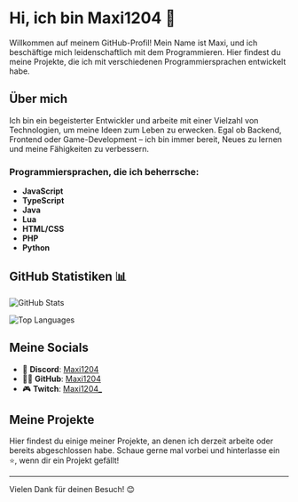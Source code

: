 # Hi, ich bin Maxi1204 👋

Willkommen auf meinem GitHub-Profil! Mein Name ist Maxi, und ich beschäftige mich leidenschaftlich mit dem Programmieren. Hier findest du meine Projekte, die ich mit verschiedenen Programmiersprachen entwickelt habe.

## Über mich

Ich bin ein begeisterter Entwickler und arbeite mit einer Vielzahl von Technologien, um meine Ideen zum Leben zu erwecken. Egal ob Backend, Frontend oder Game-Development – ich bin immer bereit, Neues zu lernen und meine Fähigkeiten zu verbessern.

### Programmiersprachen, die ich beherrsche:
- **JavaScript**
- **TypeScript**
- **Java**
- **Lua**
- **HTML/CSS**
- **PHP**
- **Python**

## GitHub Statistiken 📊

![GitHub Stats](https://github-readme-stats.vercel.app/api?username=Maxii1204&show_icons=true&theme=radical)

![Top Languages](https://github-readme-stats.vercel.app/api/top-langs/?username=Maxii1204&layout=compact&theme=radical)

## Meine Socials
- 💬 **Discord**: [Maxi1204](https://discord.com/users/379255981630291969)
- 👨‍💻 **GitHub**: [Maxi1204](https://github.com/Maxii1204)
- 🎮 **Twitch**: [Maxi1204_](https://www.twitch.tv/maxi1204_)

## Meine Projekte
Hier findest du einige meiner Projekte, an denen ich derzeit arbeite oder bereits abgeschlossen habe. Schaue gerne mal vorbei und hinterlasse ein ⭐️, wenn dir ein Projekt gefällt!

---

Vielen Dank für deinen Besuch! 😊
